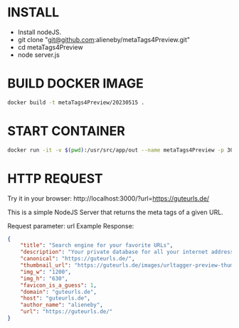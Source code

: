 # INSTALL

- Install nodeJS.
- git clone "git@github.com:alieneby/metaTags4Preview.git"
- cd metaTags4Preview
- node server.js

# BUILD DOCKER IMAGE
```bash
docker build -t metaTags4Preview/20230515 .
```
# START CONTAINER
```bash
docker run -it -v $(pwd):/usr/src/app/out --name metaTags4Preview -p 3000:3000 --rm metaTags4Preview/20230515
```

# HTTP REQUEST

Try it in your browser:
http://localhost:3000/?url=https://guteurls.de/


This is a simple NodeJS Server that returns the meta tags of a given URL.

Request parameter: url
Example Response:
```json
{
    "title": "Search engine for your favorite URLs",
    "description": "Your private database for all your internet addresses. You can add and remove URLs.",
    "canonical": "https://guteurls.de/",
    "thumbnail_url": "https://guteurls.de/images/urltagger-preview-thumb_1200x630.jpg",
    "img_w": "1200",
    "img_h": "630",
    "favicon_is_a_guess": 1,
    "domain": "guteurls.de",
    "host": "guteurls.de",
    "author_name": "alieneby",
    "url": "https://guteurls.de/"
}
```